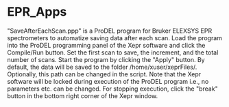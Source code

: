 # EPR_Apps
"SaveAfterEachScan.ppp" is a ProDEL program for Bruker ELEXSYS EPR spectrometers to automatize saving data after each scan.
Load the program into the ProDEL programming panel of the Xepr software and click the Compile/Run button.
Set the first scan to save, the increment, and the total number of scans. Start the program by clicking the "Apply" button. 
By default, the data will be saved to the folder /home/xuser/xeprFiles/. Optionally, this path can be changed in the script.
Note that the Xepr software will be locked during execution of the ProDEL program i.e., no parameters etc. can be changed.
For stopping execution, click the "break" button in the bottom right corner of the Xepr window.

